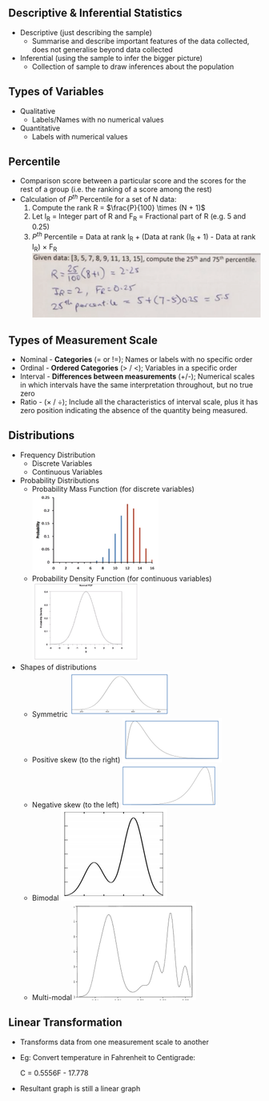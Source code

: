 ## Descriptive & Inferential Statistics

- Descriptive (just describing the sample)
    - Summarise and describe important features of the data collected, does not generalise beyond data collected
- Inferential (using the sample to infer the bigger picture)
    - Collection of sample to draw inferences about the population

## Types of Variables

- Qualitative
    - Labels/Names with no numerical values
- Quantitative
    - Labels with numerical values

## Percentile

- Comparison score between a particular score and the scores for the rest of a group (i.e. the ranking of a score among the rest)
- Calculation of $P^{th}$ Percentile for a set of N data:
    1.  Compute the rank R = $\frac{P}{100} \times (N + 1)$
    2.  Let I<sub>R</sub> = Integer part of R and F<sub>R</sub> = Fractional part of R (e.g. 5 and 0.25)
    3.  $P^{th}$ Percentile = Data at rank I<sub>R</sub> \+ (Data at rank (I<sub>R</sub> \+ 1) - Data at rank I<sub>R</sub>) $\times$ F<sub>R</sub>
        ![b88c44a9624b80626cce2b2fe65eb5d9.png](../../_resources/b88c44a9624b80626cce2b2fe65eb5d9.png)

## Types of Measurement Scale

- Nominal - **Categories** (= or !=); Names or labels with no specific order
- Ordinal - **Ordered Categories** (\> / <); Variables in a specific order
- Interval - **Differences between measurements** (+/-); Numerical scales in which intervals have the same interpretation throughout, but no true zero
- Ratio - ($\times$ / $\div$); Include all the characteristics of interval scale, plus it has zero position indicating the absence of the quantity being measured.

## Distributions

- Frequency Distribution
    - Discrete Variables
    - Continuous Variables
- Probability Distributions
    - Probability Mass Function (for discrete variables)
        ![e39e93a372b9b65ade03ae556a6fd62d.png](../../_resources/e39e93a372b9b65ade03ae556a6fd62d.png)
    - Probability Density Function (for continuous variables)
        ![01b54f8df7062051c7ec3ef397ca6f70.png](../../_resources/01b54f8df7062051c7ec3ef397ca6f70.png)
- Shapes of distributions
    - Symmetric
        ![0fef515195cae507b48b3a1c305ea133.png](../../_resources/0fef515195cae507b48b3a1c305ea133.png)
    - Positive skew (to the right)
        ![bc760fddc36027fe27544c2aa240e491.png](../../_resources/bc760fddc36027fe27544c2aa240e491.png)
    - Negative skew (to the left)
        ![2a308ddec61a39370f72122a7afdf008.png](../../_resources/2a308ddec61a39370f72122a7afdf008.png)
    - Bimodal
        ![bdaa60c25b21efff351366a634aaa987.png](../../_resources/bdaa60c25b21efff351366a634aaa987.png)
    - Multi-modal
        ![88b122e4b504b55e61bbf68ffbfd0d69.png](../../_resources/88b122e4b504b55e61bbf68ffbfd0d69.png)

## Linear Transformation

- Transforms data from one measurement scale to another
    
- Eg: Convert temperature in Fahrenheit to Centigrade:
    
    C = 0.5556F - 17.778
    
- Resultant graph is still a linear graph